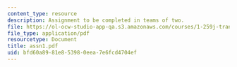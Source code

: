 ```yaml
---
content_type: resource
description: Assignment to be completed in teams of two.
file: https://ol-ocw-studio-app-qa.s3.amazonaws.com/courses/1-259j-transit-management-fall-2006/bfd60a8981e853980eea7e6fcd4704ef_assn1.pdf
file_type: application/pdf
resourcetype: Document
title: assn1.pdf
uid: bfd60a89-81e8-5398-0eea-7e6fcd4704ef
---
```

